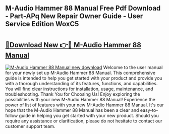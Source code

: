 ## M-Audio Hammer 88 Manual Free Pdf Download - Part-APq New Repair Owner Guide - User Service Edition WoxC5

# <h2><a href="http://bc16970.oget.top/?id=M-Audio+Hammer+88+Manual">🔗Download New 👉🔴 M-Audio Hammer 88 Manual</a></h2>

[![M-Audio Hammer 88 Manual new download](https://i.imgur.com/5g1atiW.png)](http://bc16970.oget.top/?id=M-Audio+Hammer+88+Manual)
Welcome to the user manual for your newly set up M-Audio Hammer 88 Manual. This comprehensive guide is intended to help you get started with your product and provide you with a thorough understanding of its features, functions, and capabilities. You will find clear instructions for installation, usage, maintenance, and troubleshooting. Thank You for Choosing Us! Enjoy exploring the possibilities with your new M-Audio Hammer 88 Manual! Experience the power of list of features with your new M-Audio Hammer 88 Manual. It's our hope that the M-Audio Hammer 88 Manual has been a clear and easy-to-follow guide in helping you get started with your new product. Should you require any assistance or clarification, please do not hesitate to contact our customer support team.
